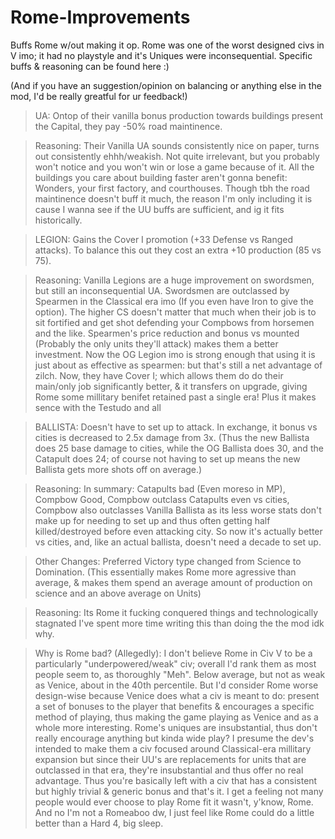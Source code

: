 # Rome-Improvements
Buffs Rome w/out making it op. Rome was one of the worst designed civs in V imo; it had no playstyle and it's Uniques were inconsequential.  Specific buffs &amp; reasoning can be found here :)

(And if you have an suggestion/opinion on balancing or anything else in the mod, I'd be really greatful for ur feedback!)

> UA: Ontop of their vanilla bonus production towards buildings present the Capital, they pay -50% road maintinence.

> Reasoning: Their Vanilla UA sounds consistently nice on paper, turns out consistently ehhh/weakish. Not quite irrelevant, but you probably won't notice and you won't win or lose a game because of it. All the buildings you care about building faster aren't gonna benefit: Wonders, your first factory, and courthouses. Though tbh the road maintinence doesn't buff it much, the reason I'm only including it is cause I wanna see if the UU buffs are sufficient, and ig it fits historically.


> LEGION: Gains the Cover I promotion (+33 Defense vs Ranged attacks). To balance this out they cost an extra +10 production (85 vs 75).

> Reasoning: Vanilla Legions are a huge improvement on swordsmen, but still an inconsequential UA.  Swordsmen are outclassed by Spearmen in the Classical era imo (If you even have Iron to give the option). The higher CS doesn't matter that much when their job is to sit fortified and get shot defending your Compbows from horsemen and the like. Spearmen's price reduction and bonus vs mounted (Probably the only units they'll attack) makes them a better investment. Now the OG Legion imo is strong enough that using it is just about as effective as spearmen: but that's still a net advantage of zilch. Now, they have Cover I; which allows them do do their main/only job significantly better, & it transfers on upgrade, giving Rome some millitary benifet retained past a single era! Plus it makes sence with the Testudo and all


> BALLISTA: Doesn't have to set up to attack. In exchange, it bonus vs cities is decreased to 2.5x damage from 3x. 
> (Thus the new Ballista does 25 base damage to cities, while the OG Ballista does 30, and the Catapult does 24; of course not having to set up means the new Ballista gets more shots off on average.) 

> Reasoning: In summary: Catapults bad (Even moreso in MP), Compbow Good, Compbow outclass Catapults even vs cities, Compbow also outclasses Vanilla Ballista as its less worse stats don't make up for needing to set up and thus often getting half killed/destroyed before even attacking city. So now it's actually better vs cities, and, like an actual ballista, doesn't need a decade to set up.


> Other Changes: Preferred Victory type changed from Science to Domination. (This essentially makes Rome more agressive than average, & makes them spend an average amount of production on science and an above average on Units)

> Reasoning: Its Rome it fucking conquered things and technologically stagnated I've spent more time writing this than doing the the mod idk why.




> Why is Rome bad? (Allegedly): I don't believe Rome in Civ V to be a particularly "underpowered/weak" civ; overall I'd rank them as most people seem to, as thoroughly "Meh". Below average, but not as weak as Venice, about in the 40th percentile. But I'd consider Rome worse design-wise because Venice does what a civ is meant to do: present a set of bonuses to the player that benefits & encourages a specific method of playing, thus making the game playing as Venice and as a whole more interesting. Rome's uniques are insubstantial, thus don't really encourage anything but kinda wide play? I presume the dev's intended to make them a civ focused around Classical-era millitary expansion but since their UU's are replacements for units that are outclassed in that era, they're insubstantial and thus offer no real advantage. Thus you're basically left with a civ that has a consistent but highly trivial & generic bonus and that's it. I get a feeling not many people would ever choose to play Rome fit it wasn't, y'know, Rome. And no I'm not a Romeaboo dw, I just feel like Rome could do a little better than a Hard 4, big sleep.
